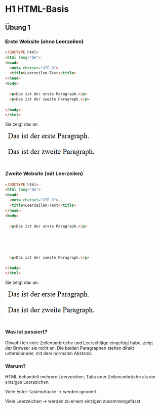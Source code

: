 # H1 HTML-Basis
## Übung 1
### Erste Website (ohne Leerzeilen)

```html
<!DOCTYPE html>
<html lang="de">
<head>
  <meta charset="UTF-8">
  <title>Leerzeilen-Test</title>
</head>
<body>

  <p>Das ist der erste Paragraph.</p>
  <p>Das ist der zweite Paragraph.</p>

</body>
</html>
```

Sie zeigt das an:  
![ParagraphenOhneAbstaende](../Bilder/ParagraphenOhneAbstaende.png)

### Zweite Website (mit Leerzeilen)

```html 
<!DOCTYPE html>
<html lang="de">
<head>
  <meta charset="UTF-8">
  <title>Leerzeilen-Test</title>
</head>
<body>

  <p>Das ist der erste Paragraph.</p>





  <p>Das ist der zweite Paragraph.</p>

</body>
</html>
```
Sie zeigt das an:  
![ParagraphenMitAbstaende](../Bilder/ParagraphenMitAbstaende.png)

### Was ist passiert?
Obwohl ich viele Zeilenumbrüche und Leerschläge eingefügt habe, zeigt der Browser sie nicht an. Die beiden Paragraphen stehen direkt untereinander, mit dem normalen Abstand.

### Warum?
HTML behandelt mehrere Leerzeichen, Tabs oder Zeilenumbrüche als ein einziges Leerzeichen.

Viele Enter-Tastendrücke → werden ignoriert

Viele Leerzeichen → werden zu einem einzigen zusammengefasst
